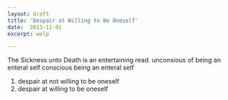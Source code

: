 ```yaml
---
layout: draft
title: 'Despair at Willing to Be Oneself'
date:  2013-11-01
excerpt: welp

---
```

The Sickness unto Death is an entertaining read.
unconsious of being an enteral self
conscious being an enteral self
1. despair at not willing to be oneself
2. despair at willing to be oneself



